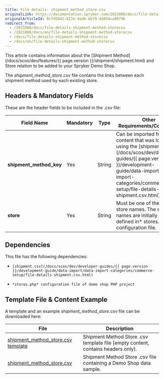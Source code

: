 ```yaml
---
title: File details- shipment_method_store.csv
originalLink: https://documentation.spryker.com/2021080/docs/file-details-shipment-method-storecsv
originalArticleId: 0cfd5942-817e-4ad6-bb79-4d854ca9979b
redirect_from:
  - /2021080/docs/file-details-shipment-method-storecsv
  - /2021080/docs/en/file-details-shipment-method-storecsv
  - /docs/file-details-shipment-method-storecsv
  - /docs/en/file-details-shipment-method-storecsv
---
```


This article contains information about the [Shipment Method](/docs/scos/dev/features/{{ page.version }}/shipment/shipment.html) and Store relation to be added to your Spryker Demo Shop.

The *shipment_method_store.csv* file contains the links between each shipment method used by each existing store.

## Headers & Mandatory Fields 
These are the header fields to be included in the .csv file:

| Field Name | Mandatory | Type | Other Requirements/Comments | Description |
| --- | --- | --- | --- | --- |
| **shipment_method_key** | Yes | String | Can be imported from the content that was loaded using the [shipment.csv](/docs/scos/dev/developer-guides/{{ page.version }}/development-guide/data-import/data-import-categories/commerce-setup/file-details-shipment.csv.html) file.| Identifier of the shipment method. |
| **store** | Yes | String |Must be one of the existing store names. The store names are initially already defined in* stores.php* configuration file. | Name of the store. |

## Dependencies
This file has the following dependencies:

*     [shipment.csv](/docs/scos/dev/developer-guides/{{ page.version }}/development-guide/data-import/data-import-categories/commerce-setup/file-details-shipment.csv.html)
*     *stores.php* configuration file of demo shop PHP project

## Template File & Content Example
A template and an example *shipment_method_store.csv* file can be downloaded here:

| File | Description |
| --- | --- |
| [shipment_method_store.csv template](https://spryker.s3.eu-central-1.amazonaws.com/docs/Developer+Guide/Back-End/Data+Manipulation/Data+Ingestion/Data+Import/Data+Import+Categories/Commerce+Setup/Template+shipment_method_store.csv) | Shipment Method Store .csv template file (empty content, contains headers only). |
| [shipment_method_store.csv](https://spryker.s3.eu-central-1.amazonaws.com/docs/Developer+Guide/Back-End/Data+Manipulation/Data+Ingestion/Data+Import/Data+Import+Categories/Commerce+Setup/shipment_method_store.csv) | Shipment Method Store .csv file containing a Demo Shop data sample. |
